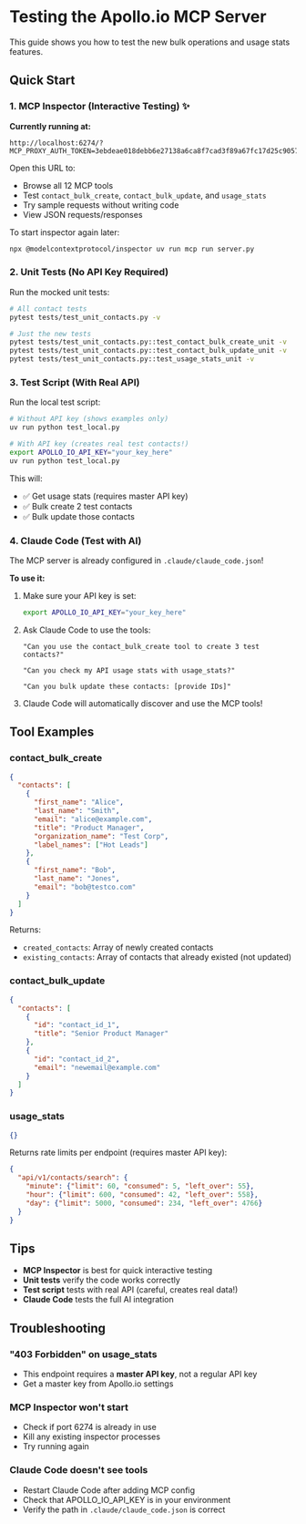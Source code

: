 # Testing the Apollo.io MCP Server

This guide shows you how to test the new bulk operations and usage stats features.

## Quick Start

### 1. MCP Inspector (Interactive Testing) ✨

**Currently running at:**
```
http://localhost:6274/?MCP_PROXY_AUTH_TOKEN=3ebdeae018debb6e27138a6ca8f7cad3f89a67fc17d25c9057cc30c0a2a042ce
```

Open this URL to:
- Browse all 12 MCP tools
- Test `contact_bulk_create`, `contact_bulk_update`, and `usage_stats`
- Try sample requests without writing code
- View JSON requests/responses

To start inspector again later:
```bash
npx @modelcontextprotocol/inspector uv run mcp run server.py
```

### 2. Unit Tests (No API Key Required)

Run the mocked unit tests:
```bash
# All contact tests
pytest tests/test_unit_contacts.py -v

# Just the new tests
pytest tests/test_unit_contacts.py::test_contact_bulk_create_unit -v
pytest tests/test_unit_contacts.py::test_contact_bulk_update_unit -v
pytest tests/test_unit_contacts.py::test_usage_stats_unit -v
```

### 3. Test Script (With Real API)

Run the local test script:
```bash
# Without API key (shows examples only)
uv run python test_local.py

# With API key (creates real test contacts!)
export APOLLO_IO_API_KEY="your_key_here"
uv run python test_local.py
```

This will:
- ✅ Get usage stats (requires master API key)
- ✅ Bulk create 2 test contacts
- ✅ Bulk update those contacts

### 4. Claude Code (Test with AI)

The MCP server is already configured in `.claude/claude_code.json`!

**To use it:**

1. Make sure your API key is set:
   ```bash
   export APOLLO_IO_API_KEY="your_key_here"
   ```

2. Ask Claude Code to use the tools:
   ```
   "Can you use the contact_bulk_create tool to create 3 test contacts?"

   "Can you check my API usage stats with usage_stats?"

   "Can you bulk update these contacts: [provide IDs]"
   ```

3. Claude Code will automatically discover and use the MCP tools!

## Tool Examples

### contact_bulk_create
```json
{
  "contacts": [
    {
      "first_name": "Alice",
      "last_name": "Smith",
      "email": "alice@example.com",
      "title": "Product Manager",
      "organization_name": "Test Corp",
      "label_names": ["Hot Leads"]
    },
    {
      "first_name": "Bob",
      "last_name": "Jones",
      "email": "bob@testco.com"
    }
  ]
}
```

Returns:
- `created_contacts`: Array of newly created contacts
- `existing_contacts`: Array of contacts that already existed (not updated)

### contact_bulk_update
```json
{
  "contacts": [
    {
      "id": "contact_id_1",
      "title": "Senior Product Manager"
    },
    {
      "id": "contact_id_2",
      "email": "newemail@example.com"
    }
  ]
}
```

### usage_stats
```json
{}
```

Returns rate limits per endpoint (requires master API key):
```json
{
  "api/v1/contacts/search": {
    "minute": {"limit": 60, "consumed": 5, "left_over": 55},
    "hour": {"limit": 600, "consumed": 42, "left_over": 558},
    "day": {"limit": 5000, "consumed": 234, "left_over": 4766}
  }
}
```

## Tips

- **MCP Inspector** is best for quick interactive testing
- **Unit tests** verify the code works correctly
- **Test script** tests with real API (careful, creates real data!)
- **Claude Code** tests the full AI integration

## Troubleshooting

### "403 Forbidden" on usage_stats
- This endpoint requires a **master API key**, not a regular API key
- Get a master key from Apollo.io settings

### MCP Inspector won't start
- Check if port 6274 is already in use
- Kill any existing inspector processes
- Try running again

### Claude Code doesn't see tools
- Restart Claude Code after adding MCP config
- Check that APOLLO_IO_API_KEY is in your environment
- Verify the path in `.claude/claude_code.json` is correct
